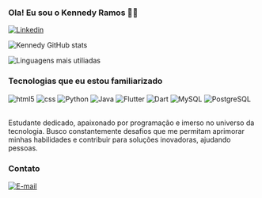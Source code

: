 
### Ola! Eu sou o Kennedy Ramos 👋😊


[![Linkedin](https://img.shields.io/badge/LinkedIn-0077B5?style=for-the-badge&logo=linkedin&logoColor=whit)](https://www.linkedin.com/in/kennedy-silva-ramos-566b00150/)


![Kennedy GitHub stats](https://github-readme-stats.vercel.app/api?username=KennnedyRamos&show_icons=true&theme=dark)


![Linguagens mais utiliadas](https://github-readme-stats.vercel.app/api/top-langs/?username=KennnedyRamos&theme=blue-green)


### Tecnologias que eu estou familiarizado


<div style="display: inline_block">
  <img align="center" alt="html5" src="https://img.shields.io/badge/HTML5-E34F26?style=for-the-badge&logo=html5&logoColor=white" />
  <img align="center" alt="css" src="https://img.shields.io/badge/CSS3-1572B6?style=for-the-badge&logo=css3&logoColor=white" />
  <img align="center" alt="Python" src="https://img.shields.io/badge/Python-14354C?style=for-the-badge&logo=python&logoColor=white">
  <img align="center" alt="Java" src="https://img.shields.io/badge/Java-ED8B00?style=for-the-badge&logo=openjdk&logoColor=white">
  <img align="center" alt="Flutter" src="https://img.shields.io/badge/Flutter-02569B?style=for-the-badge&logo=flutter&logoColor=white">
  <img align="center" alt="Dart" src="https://img.shields.io/badge/Dart-0175C2?style=for-the-badge&logo=dart&logoColor=white">
  <img align="center" alt="MySQL" src="https://img.shields.io/badge/MySQL-00000F?style=for-the-badge&logo=mysql&logoColor=white">
  <img align="center" alt="PostgreSQL" src="https://img.shields.io/badge/PostgreSQL-316192?style=for-the-badge&logo=postgresql&logoColor=white">
</div><br/>

Estudante dedicado, apaixonado por programação e imerso no universo da tecnologia. Busco constantemente desafios que me permitam aprimorar minhas habilidades e contribuir para 
soluções inovadoras, ajudando pessoas.

### Contato

[![E-mail](https://img.shields.io/badge/Gmail-D14836?style=for-the-badge&logo=gmail&logoColor=white)](kennedyrafaelsilvaramos@gmail.com)

